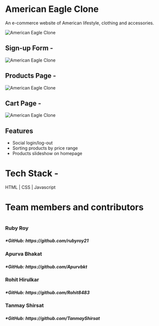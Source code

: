 # American Eagle Clone

An e-commerce website of American lifestyle, clothing and accessories.

<img src = "https://i.ibb.co/ySwCKC2/american.jpg" alt="American Eagle Clone" />

## Sign-up Form -

<img src = "https://i.ibb.co/qmBQKNy/signup.jpg" alt="American Eagle Clone" />

## Products Page -

<img src = "https://i.ibb.co/SnQrxrF/products-page.jpg" alt="American Eagle Clone" />

## Cart Page -

<img src = "https://i.ibb.co/9HMFCsp/Cart-page.jpg" alt="American Eagle Clone" />

## Features
- Social login/log-out
- Sorting products by price range
- Products slideshow on homepage

# Tech Stack -
HTML | CSS | Javascript

<h1>Team members and contributors<h1>
	<h3>Ruby Roy<h3>
		<h5>*GitHub: https://github.com/rubyroy21<h5>
			<h3>Apurva Bhakat<h3>
		<h5>*GitHub: https://github.com/Apurvbkt<h5>
			<h3>Rohit Hirulkar<h3>
		<h5>*GitHub: https://github.com/Rohit8483<h5>
			<h3>Tanmay Shirsat<h3>
		<h5>*GitHub: https://github.com/TanmayShirsat<h5>
			
